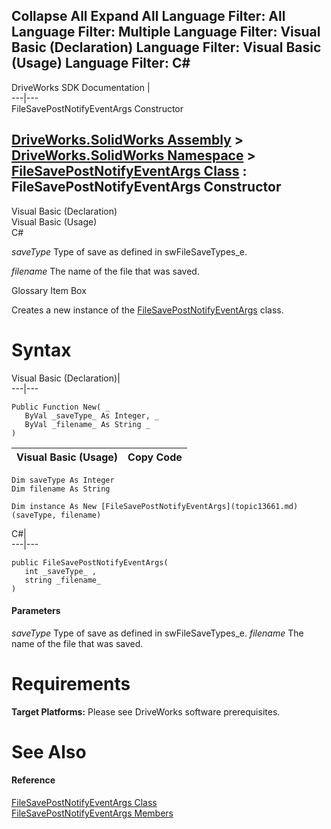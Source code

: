 Collapse All Expand All Language Filter: All  Language Filter: Multiple  Language Filter: Visual Basic (Declaration) Language Filter: Visual Basic (Usage) Language Filter: C#  
---  
DriveWorks SDK Documentation  |   
---|---  
FileSavePostNotifyEventArgs Constructor   
  
[DriveWorks.SolidWorks Assembly](topic13342.md) > [DriveWorks.SolidWorks Namespace](topic13345.md) > [FileSavePostNotifyEventArgs Class](topic13661.md) : FileSavePostNotifyEventArgs Constructor  
---  
  
Visual Basic (Declaration)    
Visual Basic (Usage)    
C# 

_saveType_
    Type of save as defined in swFileSaveTypes_e.

_filename_
    The name of the file that was saved.

Glossary Item Box

Creates a new instance of the [FileSavePostNotifyEventArgs](topic13661.md) class. 

# Syntax

Visual Basic (Declaration)|   
---|---  
      
    
    Public Function New( _
       ByVal _saveType_ As Integer, _
       ByVal _filename_ As String _
    )  
  
Visual Basic (Usage)| Copy Code  
---|---  
      
    
    Dim saveType As Integer
    Dim filename As String
     
    Dim instance As New [FileSavePostNotifyEventArgs](topic13661.md)(saveType, filename)  
  
C#|   
---|---  
      
    
    public FileSavePostNotifyEventArgs( 
       int _saveType_ ,
       string _filename_
    )  
  
#### Parameters

 _saveType_
    Type of save as defined in swFileSaveTypes_e.
_filename_
    The name of the file that was saved.

# Requirements

**Target Platforms:** Please see DriveWorks software prerequisites.

# See Also

#### Reference

[FileSavePostNotifyEventArgs Class](topic13661.md)   
[FileSavePostNotifyEventArgs Members](topic13662.md)


